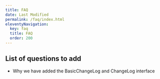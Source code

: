 ```yaml
---
title: FAQ
date: Last Modified 
permalink: /faq/index.html
eleventyNavigation:
  key: faq 
  title: FAQ
  order: 200
---
```

## List of questions to add

- Why we have added the BasicChangeLog and ChangeLog interface